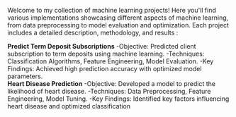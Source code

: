 Welcome to my collection of machine learning projects! Here you'll find various implementations showcasing different aspects of machine learning, from data preprocessing to model evaluation and optimization. Each project includes a detailed description, methodology, and results :

**Predict Term Deposit Subscriptions**
-Objective: Predicted client subscription to term deposits using machine learning.
-Techniques: Classification Algorithms, Feature Engineering, Model Evaluation.
-Key Findings: Achieved high prediction accuracy with optimized model parameters.                                                                                                                                                                                                          
**Heart Disease Prediction**
-Objective: Developed a model to predict the likelihood of heart disease.
-Techniques: Data Preprocessing, Feature Engineering, Model Tuning.
-Key Findings: Identified key factors influencing heart disease and optimized classification 
